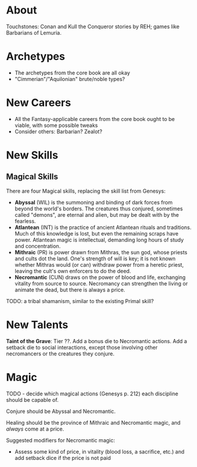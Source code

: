 <!-- TITLE: Blood And Thunder -->
<!-- SUBTITLE: A Conan-esque pulp fantasy for Genesys -->

# About
Touchstones: Conan and Kull the Conqueror stories by REH; games like Barbarians of Lemuria.
# Archetypes
* The archetypes from the core book are all okay
* "Cimmerian"/"Aquilonian" brute/noble types?
# New Careers
* All the Fantasy-applicable careers from the core book ought to be viable, with some possible tweaks
* Consider others: Barbarian? Zealot?
# New Skills
## Magical Skills
There are four Magical skills, replacing the skill list from Genesys:

* **Abyssal** (WIL) is the summoning and binding of dark forces from beyond the world's borders. The creatures thus conjured, sometimes called "demons", are eternal and alien, but may be dealt with by the fearless.
* **Atlantean** (INT) is the practice of ancient Atlantean rituals and traditions. Much of this knowledge is lost, but even the remaining scraps have power. Atlantean magic is intellectual, demanding long hours of study and concentration.
* **Mithraic** (PR) is power drawn from Mithras, the sun god, whose priests and cults dot the land. One's strength of will is key; it is not known whether Mithras would (or can) withdraw power from a heretic priest, leaving the cult's own enforcers to do the deed.
* **Necromantic** (CUN) draws on the power of blood and life, exchanging vitality from source to source. Necromancy can strengthen the living or animate the dead, but there is always a price.

TODO: a tribal shamanism, similar to the existing Primal skill?
# New Talents
**Taint of the Grave**: Tier ??. Add a bonus die to Necromantic actions. Add a setback die to social interactions, except those involving other necromancers or the creatures they conjure.
# Magic
TODO - decide which magical actions (Genesys p. 212) each discipline should be capable of.

Conjure should be Abyssal and Necromantic.

Healing should be the province of Mithraic and Necromantic magic, and _always_ come at a price.

Suggested modifiers for Necromantic magic:

* Assess some kind of price, in vitality (blood loss, a sacrifice, etc.) and add setback dice if the price is not paid
